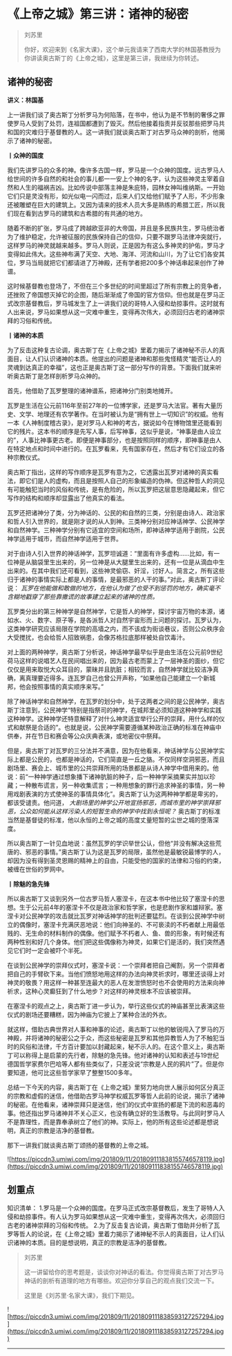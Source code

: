 # 《上帝之城》第三讲：诸神的秘密

> 刘苏里
> 
> 你好，欢迎来到《名家大课》，这个单元我请来了西南大学的林国基教授为你讲读奥古斯丁的《上帝之城》，这里是第三讲，我继续为你转述。

## 诸神的秘密

 **讲义：林国基**

上一讲我们谈了奥古斯丁分析罗马为何陷落，在书中，他认为是不节制的奢侈之罪使罗马人受到了处罚，连祖国都遭到了毁灭。然后他接着指责并反驳那些把罗马共和国的灾难归于基督教的人。这一讲我们就谈奥古斯丁对古罗马众神的剖析，他揭示了诸神的秘密。

 **丨众神的国度**

我们先讲罗马的众多的神。像许多古国一样，罗马是一个众神的国度。远古罗马人给世间的许多自然的和社会的事儿都一一安上个神的名字，认为这些神灵主宰着自然和人生的福祸吉凶。比如传说中部落主神是朱庇特，园林女神叫维纳斯。一开始它们只是灵没有形，如光似电一闪而过，后来人们又给他们赋予了人形，不少形象还被雕塑在巨大的建筑上。又因为请来的技术人员大多是熟练的希腊工匠，所以我们现在看到古罗马的建筑和古希腊的有共通的地方。

随着不断的扩张，罗马成了跨越欧亚非的大帝国，并且是多民族共生，罗马统治者为了维护稳定，允许被征服的民族保持自己的信仰，只要不跟罗马法律冲突就行，这样罗马的神灵就越来越多。罗马人则说，正是因为有这么多神灵的护佑，罗马才变得如此伟大。这些神布满了天空、大地、海洋、河流和山川，为了让它们各安其位，罗马当局就把它们都请进了万神殿，还有学者把200多个神话串起来创作了神谱。

这时候基督教也登场了，不但在三个多世纪的时间里超过了所有宗教上的竞争者，还挫败了帝国想灭掉它的企图，随后渐渐成了帝国的官方信仰。但也就是在罗马正式改宗基督教后，罗马城发生了上一讲我们说的哥特人入侵和劫掠事件。这时就有人出来说，罗马如果想从这一灾难中重生，变得再次伟大，必须回归古老的诸神崇拜的习俗和传统。

 **丨诸神的本质**

为了反击这种复古论调，奥古斯丁在《上帝之城》里着力揭示了诸神秘不示人的真面目，让人们认识诸神的本质。他提出的问题是诸神和那些鬼怪精灵“能否让人的灵魂到达真正的幸福”，这也正是奥古斯丁这一部分写作的背景。下面我们就来听听奥古斯丁是怎样剖析罗马众神的。

首先，他借助了瓦罗整理的诸神谱系，把诸神分门别类地摊开。

瓦罗是生活在公元前116年至前27年的一位博学家，还是罗马大法官。著有大量历史、文学、地理还有农学著作。在当时被认为是“拥有世上一切知识”的权威。他有一本《人神制度稽古录》，是对罗马人和神的考古，据说如今在博物馆里还能看到它的残片。这本书的顺序是先写人事，后写神事，这似乎是说，“神事是由人设立的”，人事比神事更古老。即便是神事部分，也是按照同样的顺序，即神事是由人在特定地点和时间中进行的。在瓦罗看来，先有国家存在，然后才有它们设立的各种宗教仪式。

奥古斯丁指出，这样的写作顺序是瓦罗有意为之，它透露出瓦罗对诸神的真实看法，即它们是人的虚构，而且是按照人自己的形象编造的伪神。但这种哲人的洞见有可能触犯当时的风俗和传统，是有危险的，所以瓦罗把这层意思隐藏起来，但它写作的结构和顺序却显露出了他真实的看法。

瓦罗还把诸神分了类，分为神话的、公民的和自然的三类，分别是由诗人、政治家和哲人引入世界的，就是刚才说的从人到神。三类神分别对应神话神学、公民神学和自然神学。三种神学分别有它适宜的空间和场所，即神话神学适用于剧院，公民神学适用于城市，而自然神学适用于世界。

对于由诗人引入世界的神话神学，瓦罗坦诚道：“里面有许多虚构……比如，有一位神是从脑袋里生出来的，另一位神是从大腿里生出来的，还有一位是从滴血中生出来的。在其中我们还可看到，这些神灵偷窃、奸淫，讨好人。简言之，所有这些归于诸神的事情实际上都是人的事情，是最邪恶的人干的事。”对此，奥古斯丁评论说： *瓦罗在他能做和敢做的地方，在他认为做了也受不到惩罚的地方，确实毫不含糊地戳穿了那些靠撒谎的故事建立起来的诸神的性质。*

瓦罗类分出的第三种神学是自然神学，它是哲人的神学，探讨宇宙万物的本源，诸如水、火、数字、原子等，是各派哲人对自然宇宙形而上问题的探讨。瓦罗认为，这类神学研究应该局限在学院的高墙之内，而不该成为街谈巷议，否则公众秩序会大受搅扰，也会给哲人招致祸患，会像苏格拉底那样被处自饮毒汁。

对上面的两种神学，奥古斯丁分析说，神话神学最早似乎是由生活在公元前9世纪荷马这样的说唱艺人在民间唱出来的，因为最古老而蒙上了一层神圣的面纱，但它仅仅是用来取悦大众耳目的，蒙昧并且肮脏；相较而言，自然神学就比较洁净真确，离真理要近得多。连瓦罗自己也曾公开声称，“如果他自己能建立一个新城邦，他会按照事情的真实顺序来写。”

除了神话神学和自然神学，在瓦罗的划分中，处于这两者之间的是公民神学，奥古斯丁注意到，公民神学“特别是指祭司的神学，在城邦里必须知道这种神学和实践这种神学。这种神学还特意解释了对什么神灵适宜举行公开的崇拜，用什么样的仪式和献祭是合适的”。也就是说，公民神学需要遵循某种政治正确的标准在神庙中供奉，并在节日和赛会等公众庆典表演，或地密仪中祭拜。

但是，奥古斯丁对瓦罗的三分法并不满意，因为在他看来，神话神学与公民神学实际上都是公民的，也都是神话的，它们简直是一丘之貉。不仅同样空洞邪恶，而且剧场里、赛会上、城市里的公共崇拜所用的场景都是从诗人神学中借用来的。他说：前“一种神学通过想象播下诸神肮脏的种子，后一种神学采摘果实并加以珍藏；一种散布谎言，另一种收集谎言；一种用想象的罪行追求神圣的事情，另一种用戏剧表演的方式使神圣的事情具体化”。奥古斯丁认为这两种神学都是卑劣的，都该受谴责。他问道， *大剧场里的神学公开地宣扬邪恶，而城市里的神学崇拜邪恶，公众如何能从这样污染人的短暂生命的神学中找到永恒呢？* 奥古斯丁的标准当然是基督徒的标准，他以永恒的上帝之城的高度丈量短暂的尘世之城的堕落深度。

所以奥古斯丁一针见血地说：虽然瓦罗的学识举世公认，但他“并没有解决这些荒唐的、邪恶的事情。”奥古斯丁认为这是瓦罗的局限，虽然他是最敏锐最博学的人，却因为没有得到圣灵恩赐的精神上的自由，只能受他的国家的法律和习俗的约束，被缠在世俗的罗网中。

 **丨除魅的急先锋**

所以奥古斯丁又谈到另外一位古罗马哲人塞涅卡，在这本书中他比较了塞涅卡的思想。生于公元前4年的塞涅卡不仅是政治家和哲学家，也是悲剧作家和雄辩家。塞涅卡对公民神学的攻击就比瓦罗对神话神学的批判还要猛烈。在谈到公民神学中树立的偶像时，塞涅卡充满厌恶地说：他们向神圣的、不可亵渎的不朽者献上用最低贱的、无生命的材料制作的偶像。他们赋予不朽者人、鱼、兽的形象，有时候还有两种性别和好几个身体。他们把这些偶像称为神灵，如果它们是活的，我们突然遇见它们时一定会被吓个半死。

在谈到公民神学的崇拜仪式时，塞涅卡说：一个崇拜者把自己阉割，另一个崇拜者把自己的手臂砍下来。当他们愤怒地用这样的办法向神灵祈求时，哪里还谈得上对神灵的敬畏？用这样一种甚至连最大的恶人在发泄愤怒时也不会使用的方法来向神祈求，这种心灵癫狂到了什么地步？对这样的神灵根本不应该被崇拜。

在塞涅卡的观点之上，奥古斯丁进一步认为，举行这些仪式的神庙甚至比表演这些仪式的剧场还要糟糕，因为神庙为它披上了某种合法的外衣。

就这样，借助古典世界对人事和神事的论述，奥古斯丁以他的敏锐闯入了罗马的万神殿，并将诸神的秘密公之于众，而这些秘密是瓦罗和其他异教哲人为了不触犯当时的风俗和法律，千方百计要加以封藏起来，秘不示人的。在这个意义上，奥古斯丁可以称得上是启蒙的先行者，除魅的急先锋。他对诸神的认知和表述与19世纪德国哲学家费尔巴哈等人都有些类似了，只差没说“宗教是人民的鸦片”了。但是你要知道，他可比这些哲学家早了整整1500多年。

总结一下今天的内容，奥古斯丁在《上帝之城》里努力地向世人展示如何区分真正的宗教和虚假的迷信，他借助古罗马神学权威瓦罗等哲人此前的论说，揭示了诸神的秘密。在他看来，诸神崇拜只是迷信，他们的仪式中宣扬的都是下流的和恶毒的事。他还指出罗马诸神并不关心正义，也没有确立好的生活教导。与此同时罗马人不是靠理性，而是靠奉承树立了他们的神。实际上，他的所有这些论述都是想说明，真正的宗教是洁净的基督教。

那下一讲我们就谈奥古斯丁颂扬的基督教的上帝之城。

![https://piccdn3.umiwi.com/img/201809/11/201809111838155746578119.jpg](https://piccdn3.umiwi.com/img/201809/11/201809111838155746578119.jpg)

## 划重点

知识清单：
1.罗马是一个众神的国度。在罗马正式改宗基督教后，发生了哥特人入侵和劫掠事件。有人认为罗马如果想从这一灾难中重生，变得再次伟大，必须回归古老的诸神崇拜的习俗和传统。
2.为了反击复古论调，奥古斯丁借助并分析了瓦罗等哲人的论说，在《上帝之城》里着力揭示了诸神秘不示人的真面目，让人们认识诸神的本质。目的是想说明，真正的宗教是洁净的基督教。

> 刘苏里
> 
> 这一讲留给你的思考题是，谈谈你对神话的看法。你觉得奥古斯丁对古罗马神话的剖析有道理的地方有哪些。欢迎你分享自己的观点我们交流一下。
> 
> 这里是《刘苏里·名家大课》，我们下期见。

![https://piccdn3.umiwi.com/img/201809/11/201809111838593127257294.jpg](https://piccdn3.umiwi.com/img/201809/11/201809111838593127257294.jpg)

---

